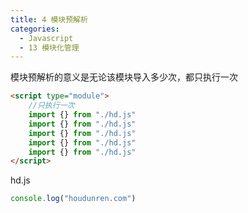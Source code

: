 ```yaml
---
title: 4 模块预解析
categories:
  - Javascript
  - 13 模块化管理
---
```


模块预解析的意义是无论该模块导入多少次，都只执行一次

```html
<script type="module">
	//只执行一次
	import {} from "./hd.js"
	import {} from "./hd.js"
	import {} from "./hd.js"
	import {} from "./hd.js"
	import {} from "./hd.js"
</script>
```

hd.js

```javascript
console.log("houdunren.com")
```
